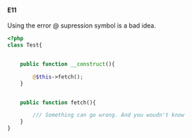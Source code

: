 #### E11

Using the error @ supression symbol is a bad idea.

```php
<?php
class Test{


    public function __construct(){

        @$this->fetch();
    }


    public function fetch(){

        /// Something can go wrong. And you woudn't know
    }
}


```
